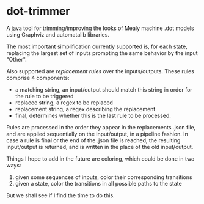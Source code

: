 # dot-trimmer
A java tool for trimming/improving the looks of Mealy machine .dot models using Graphviz and automatalib libraries.

The most important simplification currently supported is, for each state, replacing the largest set of inputs prompting the same behavior by the input "Other". 

Also supported are *replacement rules* over the inputs/outputs. These rules comprise 4 components:
* a matching string, an input/output should match this string in order for the rule to be triggered
* replacee string, a regex to be replaced
* replacement string, a regex describing the replacement
* final, determines whether this is the last rule to be processed.

Rules are processed in the order they appear in the replacements .json file, and are applied sequentially on the input/output, in a pipeline fashion. In case a rule is final or the end of the .json file is reached, the resulting input/output is returned, and is written in the place of the old input/output. 

Things I hope to add in the future are coloring, which could be done in two ways:
1. given some sequences of inputs, color their corresponding transitions
2. given a state, color the transitions in all possible paths to the state

But we shall see if I find the time to do this.

